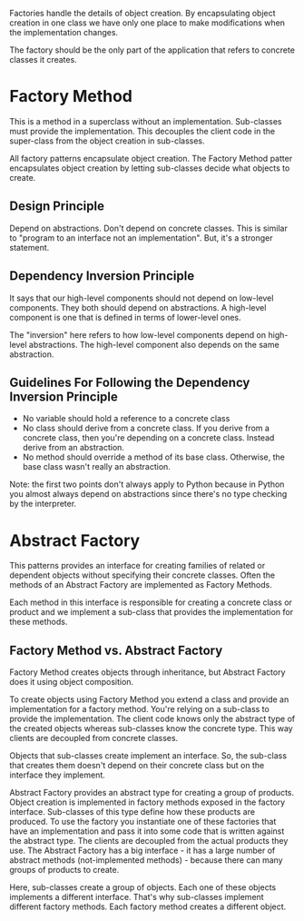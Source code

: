 Factories handle the details of object creation. By encapsulating object creation in one class we have only one place to make modifications when the implementation changes.

The factory should be the only part of the application that refers to concrete classes it creates.

# Factory Method

This is a method in a superclass without an implementation. Sub-classes must provide the implementation. This decouples the client code in the super-class from the object creation in sub-classes.

All factory patterns encapsulate object creation. The Factory Method patter encapsulates object creation by letting sub-classes decide what objects to create.

## Design Principle

Depend on abstractions. Don't depend on concrete classes. This is similar to "program to an interface not an implementation". But, it's a stronger statement.

## Dependency Inversion Principle

It says that our high-level components should not depend on low-level components. They both should depend on abstractions. A high-level component is one that is defined in terms of lower-level ones.

The "inversion" here refers to how low-level components depend on high-level abstractions. The high-level component also depends on the same abstraction.

## Guidelines For Following the Dependency Inversion Principle

* No variable should hold a reference to a concrete class
* No class should derive from a concrete class. If you derive from a concrete class, then you're depending on a concrete class. Instead derive from an abstraction.
* No method should override a method of its base class. Otherwise, the base class wasn't really an abstraction.

Note: the first two points don't always apply to Python because in Python you almost always depend on abstractions since there's no type checking by the interpreter.

# Abstract Factory

This patterns provides an interface for creating families of related or dependent objects without specifying their concrete classes. Often the methods of an Abstract Factory are implemented as Factory Methods.

Each method in this interface is responsible for creating a concrete class or product and we implement a sub-class that provides the implementation for these methods.

## Factory Method vs. Abstract Factory

Factory Method creates objects through inheritance, but Abstract Factory does it using object composition.

To create objects using Factory Method you extend a class and provide an implementation for a factory method. You're relying on a sub-class to provide the implementation. The client code knows only the abstract type of the created objects whereas sub-classes know the concrete type. This way clients are decoupled from concrete classes.

Objects that sub-classes create implement an interface. So, the sub-class that creates them doesn't depend on their concrete class but on the interface they implement.

Abstract Factory provides an abstract type for creating a group of products. Object creation is implemented in factory methods exposed in the factory interface. Sub-classes of this type define how these products are produced. To use the factory you instantiate one of these factories that have an implementation and pass it into some code that is written against the abstract type. The clients are decoupled from the actual products they use. The Abstract Factory has a big interface - it has a large number of abstract methods \(not-implemented methods\) - because there can many groups of products to create.

Here, sub-classes create a group of objects. Each one of these objects implements a different interface. That's why sub-classes implement different factory methods. Each factory method creates a different object.



